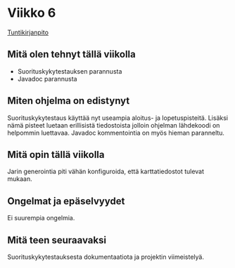# Viikko 6

[Tuntikirjanpito](https://github.com/guotin/Reitinhakuvertailu/blob/master/dokumentaatio/tuntikirjanpito.md)

## Mitä olen tehnyt tällä viikolla

- Suorituskykytestauksen parannusta
- Javadoc parannusta

## Miten ohjelma on edistynyt

Suorituskykytestaus käyttää nyt useampia aloitus- ja lopetuspisteitä. Lisäksi nämä pisteet luetaan erillisistä tiedostoista
jolloin ohjelman lähdekoodi on helpommin luettavaa. Javadoc kommentointia on myös hieman paranneltu.

## Mitä opin tällä viikolla

Jarin generointia piti vähän konfiguroida, että karttatiedostot tulevat mukaan.

## Ongelmat ja epäselvyydet

Ei suurempia ongelmia.

## Mitä teen seuraavaksi

Suorituskykytestauksesta dokumentaatiota ja projektin viimeistelyä.
